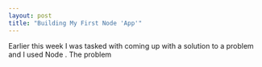```yaml
---
layout: post
title: "Building My First Node 'App'"
---
```


Earlier this week I was tasked with coming up with a solution to a problem and I used Node .  The problem
